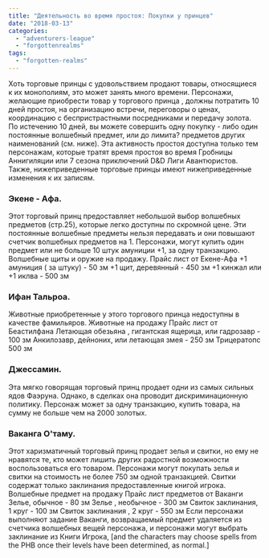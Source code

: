 ```yaml
---
title: "Деятельность во время простоя: Покупки у принцев"
date: "2018-03-13"
categories: 
  - "adventurers-league"
  - "forgottenrealms"
tags: 
  - "forgotten-realms"
---
```


Хоть торговые принцы с удовольствием продают товары, относящиеся к их монополиям, это может занять много времени. Персонажи, желающие приобрести товар у торгового принца , должны потратить 10 дней простоя, на организацию встречи, переговоры о ценах, координацию с беспристрастными посредниками и передачу золота. По истечению 10 дней, вы можете совершить одну покупку - либо один постоянные волшебный предмет, или до лимита? предметов других наименований (см. ниже). Эта активность простоя доступна только тем персонажам, которые тратят время простоя во время Гробницы Аннигиляции или 7 сезона приключений D&D Лиги Авантюристов. Также, нижеприведенные торговые принцы имеют нижеприведенные изменения к их записям.

### **Экене - Афа.**

Этот торговый принц предоставляет небольшой выбор волшебных предметов (стр.25), которые легко доступны по скромной цене. Эти постоянные волшебные предметы нельзя передавать и они повышают счетчик волшебных предметов на 1. Персонажи, могут купить один предмет или не больше 10 штук амуниции +1, за одну транзакцию. Волшебные щиты и оружие на продажу. Прайс лист от Екене-Афа +1 амуниция ( за штуку) - 50 зм +1 щит, деревянный - 450 зм +1 кинжал или +1 иклва - 500 зм

### **Ифан Тальроа.**

Животные приобретенные у этого торгового принца недоступны в качестве фамильяров. Животные на продажу Прайс лист от Беастилфана Летающая обезьяна , гигантская ящерица, или гадрозавр - 100 зм Анкилозавр, дейноних, или летающая змея - 250 зм Трицератопс 500 зм

### **Джессамин.**

Эта мягко говорящая торговый принц продает одни из самых сильных ядов Фаэруна. Однако, в сделках она проводит дискриминационную политику. Персонаж может за одну транзакцию, купить товара, на сумму не больше чем на 2000 золотых.

### **Ваканга О'таму.**

Этот харизматичный торговый принц продает зелья и свитки, но ему не нравятся те, кто может лишить других радостной возможности воспользоваться его товаром. Персонажи могут покупать зелья и свитки на стоимость не более 750 зм одной транзакцией. Свитки содержат только заклинания предоставленные книгой игрока. Волшебные предмет на продажу Прайс лист предметов от Ваканги Зелье, обычное - 80 зм Зелье , необычное - 300 зм Свиток заклинания, 1 круг - 100 зм Свиток заклинания , 2 круг - 550 зм Если персонажи выполняют задание Ваканги, возвращаемый предмет удаляется из счетчика волшебных вещей персонажа, и персонажи могут выбрать заклинание из Книги Игрока, \[and the characters may choose spells from the PHB once their levels have been determined, as normal.\]

